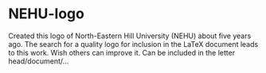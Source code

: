 # NEHU-logo
Created this logo of North-Eastern Hill University (NEHU) about five years ago. The search for a quality logo for inclusion in the LaTeX document leads to this work. Wish others can improve it.
Can be included in the letter head/document/...
